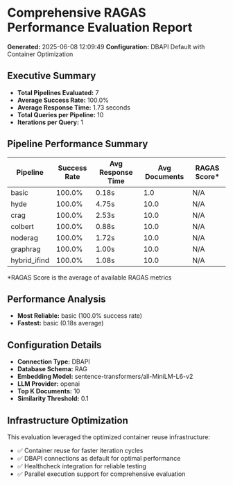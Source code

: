 # Comprehensive RAGAS Performance Evaluation Report
**Generated:** 2025-06-08 12:09:49
**Configuration:** DBAPI Default with Container Optimization

## Executive Summary

- **Total Pipelines Evaluated:** 7
- **Average Success Rate:** 100.0%
- **Average Response Time:** 1.73 seconds
- **Total Queries per Pipeline:** 10
- **Iterations per Query:** 1

## Pipeline Performance Summary

| Pipeline | Success Rate | Avg Response Time | Avg Documents | RAGAS Score* |
|----------|--------------|-------------------|---------------|--------------|
| basic | 100.0% | 0.18s | 1.0 | N/A |
| hyde | 100.0% | 4.75s | 10.0 | N/A |
| crag | 100.0% | 2.53s | 10.0 | N/A |
| colbert | 100.0% | 0.88s | 10.0 | N/A |
| noderag | 100.0% | 1.72s | 10.0 | N/A |
| graphrag | 100.0% | 1.00s | 10.0 | N/A |
| hybrid_ifind | 100.0% | 1.08s | 10.0 | N/A |

*RAGAS Score is the average of available RAGAS metrics

## Performance Analysis

- **Most Reliable:** basic (100.0% success rate)
- **Fastest:** basic (0.18s average)

## Configuration Details

- **Connection Type:** DBAPI
- **Database Schema:** RAG
- **Embedding Model:** sentence-transformers/all-MiniLM-L6-v2
- **LLM Provider:** openai
- **Top K Documents:** 10
- **Similarity Threshold:** 0.1

## Infrastructure Optimization

This evaluation leveraged the optimized container reuse infrastructure:
- ✅ Container reuse for faster iteration cycles
- ✅ DBAPI connections as default for optimal performance
- ✅ Healthcheck integration for reliable testing
- ✅ Parallel execution support for comprehensive evaluation
